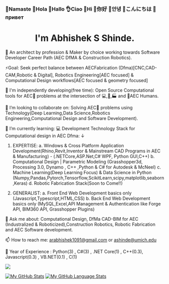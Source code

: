 ### 🙏Namaste  👋Hola   👋Hallo  👌Ciao  👋Hi  👋你好  👋안녕  👋こんにちは  👋привет


# <h1 align="center">I'm Abhishek S Shinde.</h1>

👨 An architect by profession & Maker by choice working towards Software Developer Career Path (AEC DfMA & Construction Robotics). 
   
⚡Goal: Seek perfect balance between AECFabrication (Dfma)[CNC,CAD-CAM,Robotic & Digital], Robotics Engineering[AEC focused] & Computational Design workflows[AEC focused & geometry focused]

🔭 I'm independently developing(free time): Open Source Computational tools for AEC🚧 problems at the intersection of 💻,🤖,🏭 and 👷AEC Humans.

👯 I’m looking to collaborate on: Solving AEC🚧 problems using Technology(Deep Learning,Data Science,Robotics Engineering,Computational Design and Software Development).

🌱 I’m currently learning: 💻 Development Technology Stack for Computational design in AEC Dfma: &darr; 

1. EXPERTISE: 
a. Windows &  Cross Platform Application Development(Rhino,Revit,Inventor & Mainstream CAD Programs in AEC & Manufacturing) - (.NETCore,ASP.Net,C# WPF, Python GUI,C++)
b. Computational Design | Parametric Modeling (Grasshopper3d, Processing 3.0, Dynamo , C++ ,Python & C# for Autodesk & McNeel)
c. Machine Learning(Deep Learning Focus) & Data Science in Python (Numpy,Pandas,Pytorch,Tensorflow,ScikitLearn,scipy,matplotlib,seaborn,Keras)
d. Robotic Fabrication Stack(Soon to Come!!)


2. GENERALIST:
a. Front End Web Development basics only (Javascript,Typescript,HTML,CSS)
b. Back End Web Development basics only (MySQL,Excel,API Management & Authentication like Forge API, BIM360 API, Grasshopper Plugins)


💬 Ask me about: Computational Design, DfMa CAD-BIM for AEC (Industralized & Roboticized),Construction Robotics, Robotic Fabrication and AEC Software development.

📫 How to reach me: arabhishek1091@gmail.com or ashinde@umich.edu

🔬 Year of Experience : Python(3) , C#(3) , .NET Core(1) , C++(0.3), Javascript(0.3) , VB.NET(0.1) , C(1)

![](https://komarev.com/ghpvc/?username=InquisitiveAS&color=brightgreen&style=for-the-badge&label=PROFILE+VIEWS)


[![My GitHub Stats](https://github-readme-stats.vercel.app/api/?username=InquisitiveAS&count_private=true&theme=tokyonight&showicons=true)]()
[![My GitHub Language Stats](https://github-readme-stats.vercel.app/api/top-langs/?username=InquisitiveAS&langs_count=5&theme=tokyonight)]()

















<!--
COMMENTED OUT README HERE v
**InquisitiveAS/InquisitiveAS** is a ✨ _special_ ✨ repository because its `README.md` (this file) appears on your GitHub profile.

Here are some ideas to get you started:

- 🔭 I’m currently working on ...
- 🌱 I’m currently learning ...
- 👯 I’m looking to collaborate on ...
- 🤔 I’m looking for help with ...
- 💬 Ask me about ...
- 📫 How to reach me: ...
- 😄 Pronouns: ...
- ⚡ Fun fact: ...
- ⚡ Passion: Digital & Robotic Fabrication,Computational Design for CAD Modeling,Data Science,Machine Learning & Deep Learning Techniques, Optimization,Perception & Sensing,Computer Vision,Robotics Engineering,Human Robot Interaction(HRI), Autonomous Robots ,Construction Robotics.

- 🔬 Specializing: Check this space out(More to come!)

The YHype Service is being used to create a profile view count in this github readme
-->
